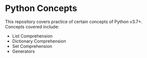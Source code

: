 # Python Concepts

This repository covers practice of certain concepts of Python v3.7+. Concepts covered include:

- List Comprehension
- Dictionary Comprehension
- Set Comprehension
- Generators
